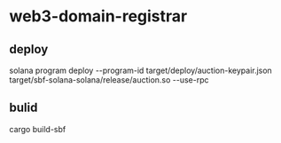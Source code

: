 # web3-domain-registrar


## deploy
solana program deploy --program-id target/deploy/auction-keypair.json target/sbf-solana-solana/release/auction.so  --use-rpc

## bulid
cargo build-sbf